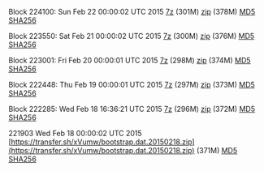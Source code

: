 Block 224100: Sun Feb 22 00:00:02 UTC 2015 [7z](https://transfer.sh/10i9of/bootstrap.dat.20150222.7z) (301M) [zip](https://transfer.sh/fal9x/bootstrap.dat.20150222.zip) (378M) [MD5](https://transfer.sh/YJ7NS/md5.txt) [SHA256](https://transfer.sh/UxiPH/sha256.txt)

Block 223550: Sat Feb 21 00:00:02 UTC 2015 [7z](https://transfer.sh/HA0Jk/bootstrap.dat.20150221.7z) (300M) [zip](https://transfer.sh/189CqI/bootstrap.dat.20150221.zip) (376M) [MD5](https://transfer.sh/3OcQg/md5.txt) [SHA256](https://transfer.sh/4LKpA/sha256.txt)

Block 223001: Fri Feb 20 00:00:01 UTC 2015 [7z](https://transfer.sh/Iwksc/bootstrap.dat.20150220.7z) (298M) [zip](https://transfer.sh/10wXeL/bootstrap.dat.20150220.zip) (374M) [MD5](https://transfer.sh/wq9dZ/md5.txt) [SHA256](https://transfer.sh/lVNzp/sha256.txt)

Block 222448: Thu Feb 19 00:00:01 UTC 2015 [7z](https://transfer.sh/i2xeH/bootstrap.dat.20150219.7z) (297M) [zip](https://transfer.sh/Xm23y/bootstrap.dat.20150219.zip) (373M) [MD5](https://transfer.sh/fiF7T/md5.txt) [SHA256](https://transfer.sh/119Dik/sha256.txt)

Block 222285: Wed Feb 18 16:36:21 UTC 2015 [7z](https://transfer.sh/VT7Bi/bootstrap.dat.20150218.7z) (296M) [zip](https://transfer.sh/5lBYp/bootstrap.dat.20150218.zip) (372M) [MD5](https://transfer.sh/FLsHk/md5.txt) [SHA256](https://transfer.sh/kf8hb/sha256.txt)

221903 Wed Feb 18 00:00:02 UTC 2015 [https://transfer.sh/xVumw/bootstrap.dat.20150218.zip](https://transfer.sh/xVumw/bootstrap.dat.20150218.zip) (371M) [MD5](https://transfer.sh/n263k/md5.txt) [SHA256](https://transfer.sh/AsHv1/sha256.txt)
